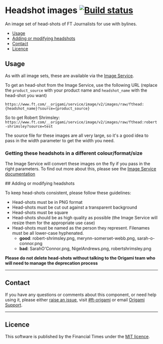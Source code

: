 # Headshot images [![Build status](https://img.shields.io/circleci/project/Financial-Times/headshot-images.svg)](https://circleci.com/gh/Financial-Times/headshot-images)

An image set of head-shots of FT Journalists for use with bylines.

- [Usage](#usage)
- [Adding or modifying headshots](#adding-or-modifying-headshots)
- [Contact](#contact)
- [Licence](#licence)


## Usage

As with all image sets, these are available via the [Image Service](https://www.ft.com/__origami/service/image/v2).

To get an head-shot from the Image Service, use the following URL (replace the `product_source` with your product name and `headshot_name` with the head-shot you want)

`https://www.ft.com/__origami/service/image/v2/images/raw/fthead:{headshot_name}?source={product_source}`

So to get Robert Shrimsley:
`https://www.ft.com/__origami/service/image/v2/images/raw/fthead:robert-shrimsley?source=test`

The source file for these images are all very large, so it's a good idea to pass in the width parameter to get the width you need.

### Getting these headshots in a different colour/format/size

The Image Service will convert these images on the fly if you pass in the right parameters. To find out more about this, please see the [Image Service documentation](https://www.ft.com/__origami/service/image/v2/docs/api)

## Adding or modifying headshots

To keep head-shots consistent, please follow these guidelines:

- Head-shots must be in PNG format
- Head-shots must be cut out against a transparent background
- Head-shots must be square
- Head-shots should be as high quality as possible (the Image Service will resize them for the appropriate use case)
- Head-shots must be named as the person they represent. Filenames must be all lower-case hyphenated.
	- **good**: robert-shrimsley.png, merynn-somerset-webb.png, sarah-o-connor.png
	- **bad**: SarahO'Connor.png, NigelAndrews.png, robertshrimsley.png

**Please do not delete head-shots without talking to the Origami team who will need to manage the deprecation process**

----

## Contact

If you have any questions or comments about this component, or need help using it, please either [raise an issue](https://github.com/Financial-Times/o-component-boilerplate/issues), visit [#ft-origami](https://financialtimes.slack.com/messages/ft-origami/) or email [Origami Support](mailto:origami-support@ft.com).

----

## Licence

This software is published by the Financial Times under the [MIT licence](http://opensource.org/licenses/MIT).
